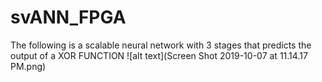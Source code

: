 # svANN_FPGA
The following is a scalable neural network with 3 stages that predicts the output of a XOR FUNCTION 
![alt text](Screen Shot 2019-10-07 at 11.14.17 PM.png)
